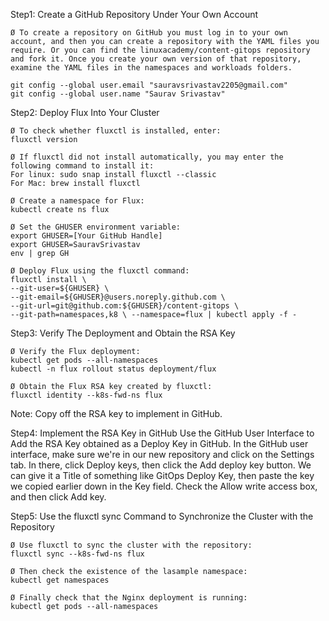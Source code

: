 Step1: Create a GitHub Repository Under Your Own Account

	Ø To create a repository on GitHub you must log in to your own account, and then you can create a repository with the YAML files you require. Or you can find the linuxacademy/content-gitops repository and fork it. Once you create your own version of that repository, examine the YAML files in the namespaces and workloads folders.

	git config --global user.email "sauravsrivastav2205@gmail.com"
	git config --global user.name "Saurav Srivastav"

Step2: Deploy Flux Into Your Cluster

	Ø To check whether fluxctl is installed, enter:
	fluxctl version

	Ø If fluxctl did not install automatically, you may enter the following command to install it:
	For linux: sudo snap install fluxctl --classic
	For Mac: brew install fluxctl
	
	Ø Create a namespace for Flux:
	kubectl create ns flux
	
	Ø Set the GHUSER environment variable:
	export GHUSER=[Your GitHub Handle]
	export GHUSER=SauravSrivastav
	env | grep GH
	
	Ø Deploy Flux using the fluxctl command:
	fluxctl install \ 
	--git-user=${GHUSER} \ 
	--git-email=${GHUSER}@users.noreply.github.com \ 
	--git-url=git@github.com:${GHUSER}/content-gitops \ 
	--git-path=namespaces,k8 \ --namespace=flux | kubectl apply -f -
	
Step3: Verify The Deployment and Obtain the RSA Key

	Ø Verify the Flux deployment:
	kubectl get pods --all-namespaces
	kubectl -n flux rollout status deployment/flux
	
	Ø Obtain the Flux RSA key created by fluxctl:
	fluxctl identity --k8s-fwd-ns flux
	
Note: Copy off the RSA key to implement in GitHub.


Step4: Implement the RSA Key in GitHub
Use the GitHub User Interface to Add the RSA Key obtained as a Deploy Key in GitHub.
In the GitHub user interface, make sure we're in our new repository and click on the Settings tab. In there, click Deploy keys, then click the Add deploy key button. We can give it a Title of something like GitOps Deploy Key, then paste the key we copied earlier down in the Key field. Check the Allow write access box, and then click Add key.

Step5: Use the fluxctl sync Command to Synchronize the Cluster with the Repository

	Ø Use fluxctl to sync the cluster with the repository:
	fluxctl sync --k8s-fwd-ns flux
	
	Ø Then check the existence of the lasample namespace:
	kubectl get namespaces
	
	Ø Finally check that the Nginx deployment is running:
	kubectl get pods --all-namespaces
	
	
